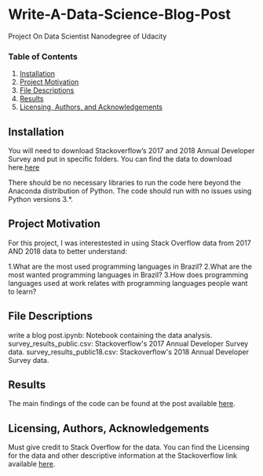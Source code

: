 # Write-A-Data-Science-Blog-Post
Project On Data Scientist Nanodegree of Udacity

### Table of Contents

1. [Installation](#installation)
2. [Project Motivation](#motivation)
3. [File Descriptions](#files)
4. [Results](#results)
5. [Licensing, Authors, and Acknowledgements](#licensing)

## Installation <a name="installation"></a>

You will need to download Stackoverflow’s 2017 and 2018 Annual Developer Survey and put in specific folders. You can find the data to download here.[here](https://insights.stackoverflow.com/survey)

There should be no necessary libraries to run the code here beyond the Anaconda distribution of Python.  The code should run with no issues using Python versions 3.*.

## Project Motivation<a name="motivation"></a>

For this project, I was interestested in using Stack Overflow data from 2017 AND 2018  data to better understand:

1.What are the most used programming languages in Brazil?
2.What are the most wanted programming languages in Brazil?
3.How does programming languages used at work relates with programming languages people want to learn?

## File Descriptions <a name="files"></a>

write a blog post.ipynb: Notebook containing the data analysis.
survey_results_public.csv: Stackoverflow's 2017 Annual Developer Survey data.
survey_results_public18.csv: Stackoverflow's 2018 Annual Developer Survey data.

## Results<a name="results"></a>

The main findings of the code can be found at the post available [here](https:).

## Licensing, Authors, Acknowledgements<a name="licensing"></a>

Must give credit to Stack Overflow for the data. You can find the Licensing for the data and other descriptive information at the Stackoverflow link available [here](https://insights.stackoverflow.com/survey).
